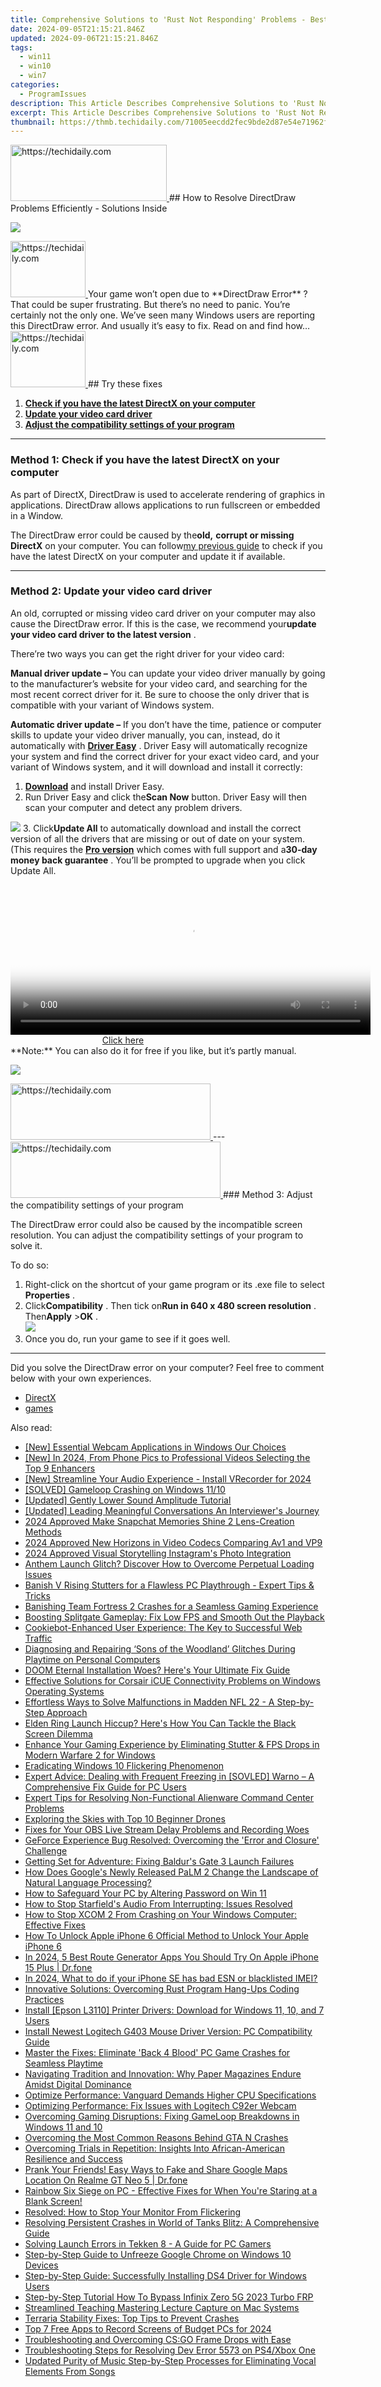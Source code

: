 ```yaml
---
title: Comprehensive Solutions to 'Rust Not Responding' Problems - Best Practices for Developers
date: 2024-09-05T21:15:21.846Z
updated: 2024-09-06T21:15:21.846Z
tags:
  - win11
  - win10
  - win7
categories:
  - ProgramIssues
description: This Article Describes Comprehensive Solutions to 'Rust Not Responding' Problems - Best Practices for Developers
excerpt: This Article Describes Comprehensive Solutions to 'Rust Not Responding' Problems - Best Practices for Developers
thumbnail: https://thmb.techidaily.com/71005eecdd2fec9bde2d87e54e71962fc2dc07f266aaf5068a5f2270c6aff62a.jpeg
---
```


<!-- affiliate ads begin -->
<a href="https://aligracehair.sjv.io/c/5597632/2135398/19272" target="_top" id="2135398">
  <img src="//a.impactradius-go.com/display-ad/19272-2135398" border="0" alt="https://techidaily.com" width="250" height="90"/>
</a>
<img height="0" width="0" src="https://aligracehair.sjv.io/i/5597632/2135398/19272" style="position:absolute;visibility:hidden;" border="0" />
<!-- affiliate ads end -->
## How to Resolve DirectDraw Problems Efficiently - Solutions Inside

![](https://images.drivereasy.com/wp-content/uploads/2018/08/img_5b7fc38edd8ae.png)

<!-- affiliate ads begin -->
<a href="https://aligracehair.sjv.io/c/5597632/2115926/19272" target="_top" id="2115926">
  <img src="//a.impactradius-go.com/display-ad/19272-2115926" border="0" alt="https://techidaily.com" width="120" height="90"/>
</a>
<img height="0" width="0" src="https://aligracehair.sjv.io/i/5597632/2115926/19272" style="position:absolute;visibility:hidden;" border="0" />
<!-- affiliate ads end -->
 Your game won’t open due to **DirectDraw Error** ? That could be super frustrating. But there’s no need to panic. You’re certainly not the only one. We’ve seen many Windows users are reporting this DirectDraw error. And usually it’s easy to fix. Read on and find how…

<!-- affiliate ads begin -->
<a href="https://bluettiit.sjv.io/c/5597632/2114263/17093" target="_top" id="2114263">
  <img src="//a.impactradius-go.com/display-ad/17093-2114263" border="0" alt="https://techidaily.com" width="120" height="90"/>
</a>
<img height="0" width="0" src="https://bluettiit.sjv.io/i/5597632/2114263/17093" style="position:absolute;visibility:hidden;" border="0" />
<!-- affiliate ads end -->
## Try these fixes

1. **[Check if you have the latest DirectX on your computer](https://tools.techidaily.com/drivereasy/download/)**
2. **[Update your video card driver](https://tools.techidaily.com/drivereasy/download/)**
3. **[Adjust the compatibility settings of your program](https://tools.techidaily.com/drivereasy/download/)**

---

### Method 1: Check if you have the latest DirectX on your computer

 As part of DirectX, DirectDraw is used to accelerate rendering of graphics in applications. DirectDraw allows applications to run fullscreen or embedded in a Window.

 The DirectDraw error could be caused by the**old,** **corrupt or missing DirectX** on your computer. You can follow[my previous guide](https://tools.techidaily.com/drivereasy/download/) to check if you have the latest DirectX on your computer and update it if available.

---

### Method 2: Update your video card driver

 An old, corrupted or missing video card driver on your computer may also cause the DirectDraw error. If this is the case, we recommend your**update your video card driver to the latest version** .

 There’re two ways you can get the right driver for your video card:

**Manual driver update –** You can update your video driver manually by going to the manufacturer’s website for your video card, and searching for the most recent correct driver for it. Be sure to choose the only driver that is compatible with your variant of Windows system.

**Automatic driver update –** If you don’t have the time, patience or computer skills to update your video driver manually, you can, instead, do it automatically with **[Driver Easy](https://tools.techidaily.com/drivereasy/download/)**  . Driver Easy will automatically recognize your system and find the correct driver for your exact video card, and your variant of Windows system, and it will download and install it correctly:

1. **[Download](https://tools.techidaily.com/drivereasy/download/)**  and install Driver Easy.
2. Run Driver Easy and click the**Scan Now** button. Driver Easy will then scan your computer and detect any problem drivers.  

![](https://images.drivereasy.com/wp-content/uploads/2023/03/Driver-Easy-download-needed.jpg)
3. Click**Update All** to automatically download and install the correct version of all the drivers that are missing or out of date on your system. (This requires the **[Pro version](https://tools.techidaily.com/drivereasy/download/)**  which comes with full support and a**30-day money back guarantee** . You’ll be prompted to upgrade when you click Update All.  
<!-- affiliate ads begin -->
<span id="1983552">
					<video width="576" height="240" style="cursor:pointer"
           poster="//a.impactradius-go.com/display-clicktoplayimage/1983552.png"
           onclick="if(!this.playClicked){this.play();this.setAttribute('controls',true);this.playClicked=true;}">
	   <source src="//a.impactradius-go.com/display-ad/22993-1983552">
	   <img src="//a.impactradius-go.com/display-clicktoplayimage/1983552.png" style="border: none; height: 100%; width: 100%; object-fit: contain">
	</video>
	<div style="width:360px;text-align:center"><a href="javascript:window.open(decodeURIComponent('https%3A%2F%2Fhomestyler.sjv.io%2Fc%2F5597632%2F1983552%2F22993'), '_blank');void(0);">Click here</a></div>
</span>
<img height="0" width="0" src="https://imp.pxf.io/i/5597632/1983552/22993" style="position:absolute;visibility:hidden;" border="0" />
<!-- affiliate ads end -->
**Note:**  You can also do it for free if you like, but it’s partly manual.  

![](https://images.drivereasy.com/wp-content/uploads/2022/02/de-update-all-rtx-3080.jpg)

<!-- affiliate ads begin -->
<a href="https://bluettius.sjv.io/c/5597632/2139117/17108" target="_top" id="2139117">
  <img src="//a.impactradius-go.com/display-ad/17108-2139117" border="0" alt="https://techidaily.com" width="320" height="90"/>
</a>
<img height="0" width="0" src="https://bluettius.sjv.io/i/5597632/2139117/17108" style="position:absolute;visibility:hidden;" border="0" />
<!-- affiliate ads end -->
---

<!-- affiliate ads begin -->
<a href="https://aligracehair.sjv.io/c/5597632/2135402/19272" target="_top" id="2135402">
  <img src="//a.impactradius-go.com/display-ad/19272-2135402" border="0" alt="https://techidaily.com" width="336" height="90"/>
</a>
<img height="0" width="0" src="https://aligracehair.sjv.io/i/5597632/2135402/19272" style="position:absolute;visibility:hidden;" border="0" />
<!-- affiliate ads end -->
### Method 3: Adjust the compatibility settings of your program

 The DirectDraw error could also be caused by the incompatible screen resolution. You can adjust the compatibility settings of your program to solve it.

To do so:

1. Right-click on the shortcut of your game program or its .exe file to select **Properties** .
2. Click**Compatibility** . Then tick on**Run in 640 x 480 screen resolution** . Then**Apply** \>**OK** .  
![](https://images.drivereasy.com/wp-content/uploads/2018/08/img_5b7fcdb089cc1.jpg)
3. Once you do, run your game to see if it goes well.

---

 Did you solve the DirectDraw error on your computer? Feel free to comment below with your own experiences.

* [DirectX](https://tools.techidaily.com/drivereasy/download/)
* [games](https://tools.techidaily.com/drivereasy/download/)

<ins class="adsbygoogle"
     style="display:block"
     data-ad-format="autorelaxed"
     data-ad-client="ca-pub-7571918770474297"
     data-ad-slot="1223367746"></ins>



<ins class="adsbygoogle"
     style="display:block"
     data-ad-client="ca-pub-7571918770474297"
     data-ad-slot="8358498916"
     data-ad-format="auto"
     data-full-width-responsive="true"></ins>

<span class="atpl-alsoreadstyle">Also read:</span>
<div><ul>
<li><a href="https://desktop-recording.techidaily.com/new-essential-webcam-applications-in-windows-our-choices/"><u>[New] Essential Webcam Applications in Windows Our Choices</u></a></li>
<li><a href="https://eaxpv-info.techidaily.com/new-in-2024-from-phone-pics-to-professional-videos-selecting-the-top-9-enhancers/"><u>[New] In 2024, From Phone Pics to Professional Videos Selecting the Top 9 Enhancers</u></a></li>
<li><a href="https://video-capture.techidaily.com/new-streamline-your-audio-experience-install-vrecorder-for-2024/"><u>[New] Streamline Your Audio Experience - Install VRecorder for 2024</u></a></li>
<li><a href="https://win-solutions.techidaily.com/solved-gameloop-crashing-on-windows-1110/"><u>[SOLVED] Gameloop Crashing on Windows 11/10</u></a></li>
<li><a href="https://some-techniques.techidaily.com/updated-gently-lower-sound-amplitude-tutorial/"><u>[Updated] Gently Lower Sound Amplitude Tutorial</u></a></li>
<li><a href="https://extra-skills.techidaily.com/updated-leading-meaningful-conversations-an-interviewers-journey/"><u>[Updated] Leading Meaningful Conversations An Interviewer's Journey</u></a></li>
<li><a href="https://snapchat-videos.techidaily.com/2024-approved-make-snapchat-memories-shine-2-lens-creation-methods/"><u>2024 Approved Make Snapchat Memories Shine 2 Lens-Creation Methods</u></a></li>
<li><a href="https://fox-access.techidaily.com/2024-approved-new-horizons-in-video-codecs-comparing-av1-and-vp9/"><u>2024 Approved New Horizons in Video Codecs Comparing Av1 and VP9</u></a></li>
<li><a href="https://fox-helps.techidaily.com/2024-approved-visual-storytelling-instagrams-photo-integration/"><u>2024 Approved Visual Storytelling Instagram's Photo Integration</u></a></li>
<li><a href="https://win-solutions.techidaily.com/1722995000515-anthem-launch-glitch-discover-how-to-overcome-perpetual-loading-issues/"><u>Anthem Launch Glitch? Discover How to Overcome Perpetual Loading Issues</u></a></li>
<li><a href="https://win-solutions.techidaily.com/banish-v-rising-stutters-for-a-flawless-pc-playthrough-expert-tips-and-tricks/"><u>Banish V Rising Stutters for a Flawless PC Playthrough - Expert Tips & Tricks</u></a></li>
<li><a href="https://win-solutions.techidaily.com/banishing-team-fortress-2-crashes-for-a-seamless-gaming-experience/"><u>Banishing Team Fortress 2 Crashes for a Seamless Gaming Experience</u></a></li>
<li><a href="https://win-solutions.techidaily.com/boosting-splitgate-gameplay-fix-low-fps-and-smooth-out-the-playback/"><u>Boosting Splitgate Gameplay: Fix Low FPS and Smooth Out the Playback</u></a></li>
<li><a href="https://solve-helper.techidaily.com/cookiebot-enhanced-user-experience-the-key-to-successful-web-traffic/"><u>Cookiebot-Enhanced User Experience: The Key to Successful Web Traffic</u></a></li>
<li><a href="https://win-solutions.techidaily.com/diagnosing-and-repairing-sons-of-the-woodland-glitches-during-playtime-on-personal-computers/"><u>Diagnosing and Repairing ‘Sons of the Woodland’ Glitches During Playtime on Personal Computers</u></a></li>
<li><a href="https://win-solutions.techidaily.com/1723004710947-doom-eternal-installation-woes-heres-your-ultimate-fix-guide/"><u>DOOM Eternal Installation Woes? Here's Your Ultimate Fix Guide</u></a></li>
<li><a href="https://win-solutions.techidaily.com/effective-solutions-for-corsair-icue-connectivity-problems-on-windows-operating-systems/"><u>Effective Solutions for Corsair iCUE Connectivity Problems on Windows Operating Systems</u></a></li>
<li><a href="https://win-solutions.techidaily.com/effortless-ways-to-solve-malfunctions-in-madden-nfl-22-a-step-by-step-approach/"><u>Effortless Ways to Solve Malfunctions in Madden NFL 22 - A Step-by-Step Approach</u></a></li>
<li><a href="https://win-solutions.techidaily.com/elden-ring-launch-hiccup-heres-how-you-can-tackle-the-black-screen-dilemma/"><u>Elden Ring Launch Hiccup? Here's How You Can Tackle the Black Screen Dilemma</u></a></li>
<li><a href="https://win-solutions.techidaily.com/enhance-your-gaming-experience-by-eliminating-stutter-and-fps-drops-in-modern-warfare-2-for-windows/"><u>Enhance Your Gaming Experience by Eliminating Stutter & FPS Drops in Modern Warfare 2 for Windows</u></a></li>
<li><a href="https://graphic-issues.techidaily.com/eradicating-windows-10-flickering-phenomenon/"><u>Eradicating Windows 10 Flickering Phenomenon</u></a></li>
<li><a href="https://win-solutions.techidaily.com/expert-advice-dealing-with-frequent-freezing-in-sovled-warno-a-comprehensive-fix-guide-for-pc-users/"><u>Expert Advice: Dealing with Frequent Freezing in [SOVLED] Warno – A Comprehensive Fix Guide for PC Users</u></a></li>
<li><a href="https://win-solutions.techidaily.com/expert-tips-for-resolving-non-functional-alienware-command-center-problems/"><u>Expert Tips for Resolving Non-Functional Alienware Command Center Problems</u></a></li>
<li><a href="https://extra-tips.techidaily.com/exploring-the-skies-with-top-10-beginner-drones/"><u>Exploring the Skies with Top 10 Beginner Drones</u></a></li>
<li><a href="https://win-solutions.techidaily.com/fixes-for-your-obs-live-stream-delay-problems-and-recording-woes/"><u>Fixes for Your OBS Live Stream Delay Problems and Recording Woes</u></a></li>
<li><a href="https://win-solutions.techidaily.com/geforce-experience-bug-resolved-overcoming-the-error-and-closure-challenge/"><u>GeForce Experience Bug Resolved: Overcoming the 'Error and Closure' Challenge</u></a></li>
<li><a href="https://win-solutions.techidaily.com/getting-set-for-adventure-fixing-baldurs-gate-3-launch-failures/"><u>Getting Set for Adventure: Fixing Baldur's Gate 3 Launch Failures</u></a></li>
<li><a href="https://tech-haven.techidaily.com/how-does-googles-newly-released-palm-2-change-the-landscape-of-natural-language-processing/"><u>How Does Google's Newly Released PaLM 2 Change the Landscape of Natural Language Processing?</u></a></li>
<li><a href="https://win11-tips.techidaily.com/how-to-safeguard-your-pc-by-altering-password-on-win-11/"><u>How to Safeguard Your PC by Altering Password on Win 11</u></a></li>
<li><a href="https://win-solutions.techidaily.com/1723002742312-how-to-stop-starfields-audio-from-interrupting-issues-resolved/"><u>How to Stop Starfield's Audio From Interrupting: Issues Resolved</u></a></li>
<li><a href="https://win-solutions.techidaily.com/1722994896239-how-to-stop-xcom-2-from-crashing-on-your-windows-computer-effective-fixes/"><u>How to Stop XCOM 2 From Crashing on Your Windows Computer: Effective Fixes</u></a></li>
<li><a href="https://sim-unlock.techidaily.com/how-to-unlock-apple-iphone-6-official-method-to-unlock-your-apple-iphone-6-by-drfone-ios/"><u>How To Unlock Apple iPhone 6 Official Method to Unlock Your Apple iPhone 6</u></a></li>
<li><a href="https://change-location.techidaily.com/in-2024-5-best-route-generator-apps-you-should-try-on-apple-iphone-15-plus-drfone-by-drfone-virtual-ios/"><u>In 2024, 5 Best Route Generator Apps You Should Try On Apple iPhone 15 Plus | Dr.fone</u></a></li>
<li><a href="https://sim-unlock.techidaily.com/in-2024-what-to-do-if-your-iphone-se-has-bad-esn-or-blacklisted-imei-by-drfone-ios/"><u>In 2024, What to do if your iPhone SE has bad ESN or blacklisted IMEI?</u></a></li>
<li><a href="https://win-solutions.techidaily.com/innovative-solutions-overcoming-rust-program-hang-ups-coding-practices/"><u>Innovative Solutions: Overcoming Rust Program Hang-Ups Coding Practices</u></a></li>
<li><a href="https://hardware-updates.techidaily.com/install-epson-l3110-printer-drivers-download-for-windows-11-10-and-7-users/"><u>Install [Epson L3110] Printer Drivers: Download for Windows 11, 10, and 7 Users</u></a></li>
<li><a href="https://win-solutions.techidaily.com/install-newest-logitech-g403-mouse-driver-version-pc-compatibility-guide/"><u>Install Newest Logitech G403 Mouse Driver Version: PC Compatibility Guide</u></a></li>
<li><a href="https://win-solutions.techidaily.com/master-the-fixes-eliminate-back-4-blood-pc-game-crashes-for-seamless-playtime/"><u>Master the Fixes: Eliminate 'Back 4 Blood' PC Game Crashes for Seamless Playtime</u></a></li>
<li><a href="https://buynow-marvelous.techidaily.com/navigating-tradition-and-innovation-why-paper-magazines-endure-amidst-digital-dominance/"><u>Navigating Tradition and Innovation: Why Paper Magazines Endure Amidst Digital Dominance</u></a></li>
<li><a href="https://win-solutions.techidaily.com/optimize-performance-vanguard-demands-higher-cpu-specifications/"><u>Optimize Performance: Vanguard Demands Higher CPU Specifications</u></a></li>
<li><a href="https://win-solutions.techidaily.com/optimizing-performance-fix-issues-with-logitech-c92er-webcam/"><u>Optimizing Performance: Fix Issues with Logitech C92er Webcam</u></a></li>
<li><a href="https://win-solutions.techidaily.com/overcoming-gaming-disruptions-fixing-gameloop-breakdowns-in-windows-11-and-10/"><u>Overcoming Gaming Disruptions: Fixing GameLoop Breakdowns in Windows 11 and 10</u></a></li>
<li><a href="https://win-solutions.techidaily.com/overcoming-the-most-common-reasons-behind-gta-n-crashes/"><u>Overcoming the Most Common Reasons Behind GTA N Crashes</u></a></li>
<li><a href="https://win-blog.techidaily.com/overcoming-trials-in-repetition-insights-into-african-american-resilience-and-success/"><u>Overcoming Trials in Repetition: Insights Into African-American Resilience and Success</u></a></li>
<li><a href="https://fake-location.techidaily.com/prank-your-friends-easy-ways-to-fake-and-share-google-maps-location-on-realme-gt-neo-5-drfone-by-drfone-virtual-android/"><u>Prank Your Friends! Easy Ways to Fake and Share Google Maps Location On Realme GT Neo 5 | Dr.fone</u></a></li>
<li><a href="https://win-solutions.techidaily.com/1723013127772-rainbow-six-siege-on-pc-effective-fixes-for-when-youre-staring-at-a-blank-screen/"><u>Rainbow Six Siege on PC - Effective Fixes for When You're Staring at a Blank Screen!</u></a></li>
<li><a href="https://win-solutions.techidaily.com/resolved-how-to-stop-your-monitor-from-flickering/"><u>Resolved: How to Stop Your Monitor From Flickering</u></a></li>
<li><a href="https://win-solutions.techidaily.com/resolving-persistent-crashes-in-world-of-tanks-blitz-a-comprehensive-guide/"><u>Resolving Persistent Crashes in World of Tanks Blitz: A Comprehensive Guide</u></a></li>
<li><a href="https://win-solutions.techidaily.com/solving-launch-errors-in-tekken-8-a-guide-for-pc-gamers/"><u>Solving Launch Errors in Tekken 8 - A Guide for PC Gamers</u></a></li>
<li><a href="https://win-solutions.techidaily.com/step-by-step-guide-to-unfreeze-google-chrome-on-windows-10-devices/"><u>Step-by-Step Guide to Unfreeze Google Chrome on Windows 10 Devices</u></a></li>
<li><a href="https://win-solutions.techidaily.com/step-by-step-guide-successfully-installing-ds4-driver-for-windows-users/"><u>Step-by-Step Guide: Successfully Installing DS4 Driver for Windows Users</u></a></li>
<li><a href="https://bypass-frp.techidaily.com/step-by-step-tutorial-how-to-bypass-infinix-zero-5g-2023-turbo-frp-by-drfone-android/"><u>Step-by-Step Tutorial How To Bypass Infinix Zero 5G 2023 Turbo FRP</u></a></li>
<li><a href="https://screen-video-capture.techidaily.com/streamlined-teaching-mastering-lecture-capture-on-mac-systems/"><u>Streamlined Teaching Mastering Lecture Capture on Mac Systems</u></a></li>
<li><a href="https://win-solutions.techidaily.com/terraria-stability-fixes-top-tips-to-prevent-crashes/"><u>Terraria Stability Fixes: Top Tips to Prevent Crashes</u></a></li>
<li><a href="https://on-screen-recording.techidaily.com/top-7-free-apps-to-record-screens-of-budget-pcs-for-2024/"><u>Top 7 Free Apps to Record Screens of Budget PCs for 2024</u></a></li>
<li><a href="https://win-solutions.techidaily.com/troubleshooting-and-overcoming-csgo-frame-drops-with-ease/"><u>Troubleshooting and Overcoming CS:GO Frame Drops with Ease</u></a></li>
<li><a href="https://win-solutions.techidaily.com/troubleshooting-steps-for-resolving-dev-error-5573-on-ps4xbox-one/"><u>Troubleshooting Steps for Resolving Dev Error 5573 on PS4/Xbox One</u></a></li>
<li><a href="https://sound-tweaking.techidaily.com/updated-purity-of-music-step-by-step-processes-for-eliminating-vocal-elements-from-songs/"><u>Updated Purity of Music Step-by-Step Processes for Eliminating Vocal Elements From Songs</u></a></li>
</ul></div>
